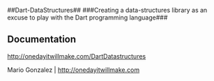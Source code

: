 ##Dart-DataStructures##
###Creating a data-structures library as an excuse to play with the Dart programming language###


**Documentation**  
-------------------
http://onedayitwillmake.com/DartDatastructures


Mario Gonzalez | http://onedayitwillmake.com